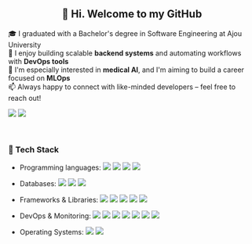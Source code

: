 <br>

<!-- Header -->
<h2 align="center">👋 Hi. Welcome to my GitHub</h2>
<p align="center">
  
  🎓 I graduated with a Bachelor's degree in Software Engineering at Ajou University <br>
  🔧 I enjoy building scalable **backend systems** and automating workflows with **DevOps tools** <br>
  🧠 I'm especially interested in **medical AI**, and I'm aiming to build a career focused on **MLOps** <br>
  📫 Always happy to connect with like-minded developers – feel free to reach out!
</p>

<!-- Badges -->
<p align="left">
  <a href="https://sooh-official.tistory.com/"><img src="https://img.shields.io/badge/Email-Contact Me-blue?style=flat-square&logo=gmail" /></a>
  <a href="https://sooh-official.tistory.com/"><img src="https://img.shields.io/badge/Blog-Tech Blog-orange?style=flat-square&logo=hashnode" /></a>
</p>
<br>

### 🧰 Tech Stack

* Programming languages: 
<img src="https://img.shields.io/badge/Java-007396?style=flat-square&logo=java&logoColor=white" /> <img src="https://img.shields.io/badge/Python-%233776AB.svg?&style=flat-square&logo=python&logoColor=white" /> <img src="https://img.shields.io/badge/C-A8B9CC?&style=flat-square&logo=c&logoColor=white" /> <img src="https://img.shields.io/badge/C++-00599C?&style=flat-square&logo=cplusplus&logoColor=white" />

*	Databases:
<img src="https://img.shields.io/badge/MySQL-4479A1?&style=flat-square&logo=mysql&logoColor=white" /> <img src="https://img.shields.io/badge/MongoDB-47A248?&style=flat-square&logo=mongodb&logoColor=white" /> <img src="https://img.shields.io/badge/Redis-DC382D?&style=flat-square&logo=redis&logoColor=white" />

* Frameworks & Libraries:
<img src="https://img.shields.io/badge/Spring-6DB33F?style=flat-square&logo=spring&logoColor=white" /> <img src="https://img.shields.io/badge/Flask-000000?style=flat-square&logo=flask&logoColor=white" /> <img src="https://img.shields.io/badge/Pytorch-EE4C2C?&style=flat-square&logo=pytorch&logoColor=white" /> <img src="https://img.shields.io/badge/Tensorflow-FF6F00?&style=flat-square&logo=tensorflow&logoColor=white" /> <img src="https://img.shields.io/badge/scikitlearn-F7931E?&style=flat-square&logo=scikitlearn&logoColor=white" />

* DevOps & Monitoring:
<img src="https://img.shields.io/badge/Jenkins-D24939?&style=flat-square&logo=jenkins&logoColor=white" /> <img src="https://img.shields.io/badge/Docker-2496ED?&style=flat-square&logo=docker&logoColor=white" /> <img src="https://img.shields.io/badge/Kubernetes-326CE5?&style=flat-square&logo=kubernetes&logoColor=white" /> <img src="https://img.shields.io/badge/Amazon%20AWS-232F3E?&style=flat-square&logo=amazonaws&logoColor=white" /> <img src="https://img.shields.io/badge/Prometheus-E6522C?&style=flat-square&logo=prometheus&logoColor=white" /> <img src="https://img.shields.io/badge/Grafana-F46800?&style=flat-square&logo=grafana&logoColor=white" /> <img src="https://img.shields.io/badge/MLflow-02539A?&style=flat-square&logo=mlflow&logoColor=white" />

*	Operating Systems:
<img src="https://img.shields.io/badge/Linux-FCC624?&style=flat-square&logo=linux&logoColor=white" /> <img src="https://img.shields.io/badge/Ubuntu-E95420?&style=flat-square&logo=ubuntu&logoColor=white" />

<br>
